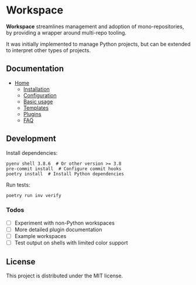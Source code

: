 # Workspace

**Workspace** streamlines management and adoption of mono-repositories, by providing a wrapper around multi-repo tooling.

It was initially implemented to manage Python projects, but can be extended to interpret other types of projects.

## Documentation

- [Home](./docs/docs/index.md)
    + [Installation](./docs/docs/installation.md)
    + [Configuration](./docs/docs/configuration.md)
    + [Basic usage](./docs/docs/basic-usage.md)
    + [Templates](./docs/docs/templates.md)
    + [Plugins](./docs/docs/plugins.md)
    + [FAQ](./docs/docs/faq.md)


## Development

Install dependencies:

```shell
pyenv shell 3.8.6  # Or other version >= 3.8
pre-commit install  # Configure commit hooks
poetry install  # Install Python dependencies
```

Run tests:

```shell
poetry run inv verify
```

### Todos

- [ ] Experiment with non-Python workspaces
- [ ] More detailed plugin documentation
- [ ] Example workspaces
- [ ] Test output on shells with limited color support

## License

This project is distributed under the MIT license.

